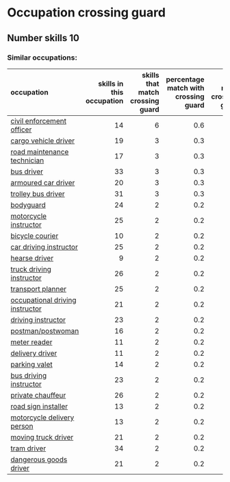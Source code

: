 # Occupation crossing guard
## Number skills 10
### Similar occupations:
| occupation                                                            |   skills in this occupation |   skills that match crossing guard |   percentage match with crossing guard |   skills not in crossing guard |
|:----------------------------------------------------------------------|----------------------------:|-----------------------------------:|---------------------------------------:|-------------------------------:|
| [civil enforcement officer](civil_enforcement_officer.md)             |                          14 |                                  6 |                                    0.6 |                              8 |
| [cargo vehicle driver](cargo_vehicle_driver.md)                       |                          19 |                                  3 |                                    0.3 |                             16 |
| [road maintenance technician](road_maintenance_technician.md)         |                          17 |                                  3 |                                    0.3 |                             14 |
| [bus driver](bus_driver.md)                                           |                          33 |                                  3 |                                    0.3 |                             30 |
| [armoured car driver](armoured_car_driver.md)                         |                          20 |                                  3 |                                    0.3 |                             17 |
| [trolley bus driver](trolley_bus_driver.md)                           |                          31 |                                  3 |                                    0.3 |                             28 |
| [bodyguard](bodyguard.md)                                             |                          24 |                                  2 |                                    0.2 |                             22 |
| [motorcycle instructor](motorcycle_instructor.md)                     |                          25 |                                  2 |                                    0.2 |                             23 |
| [bicycle courier](bicycle_courier.md)                                 |                          10 |                                  2 |                                    0.2 |                              8 |
| [car driving instructor](car_driving_instructor.md)                   |                          25 |                                  2 |                                    0.2 |                             23 |
| [hearse driver](hearse_driver.md)                                     |                           9 |                                  2 |                                    0.2 |                              7 |
| [truck driving instructor](truck_driving_instructor.md)               |                          26 |                                  2 |                                    0.2 |                             24 |
| [transport planner](transport_planner.md)                             |                          25 |                                  2 |                                    0.2 |                             23 |
| [occupational driving instructor](occupational_driving_instructor.md) |                          21 |                                  2 |                                    0.2 |                             19 |
| [driving instructor](driving_instructor.md)                           |                          23 |                                  2 |                                    0.2 |                             21 |
| [postman/postwoman](postman-postwoman.md)                             |                          16 |                                  2 |                                    0.2 |                             14 |
| [meter reader](meter_reader.md)                                       |                          11 |                                  2 |                                    0.2 |                              9 |
| [delivery driver](delivery_driver.md)                                 |                          11 |                                  2 |                                    0.2 |                              9 |
| [parking valet](parking_valet.md)                                     |                          14 |                                  2 |                                    0.2 |                             12 |
| [bus driving instructor](bus_driving_instructor.md)                   |                          23 |                                  2 |                                    0.2 |                             21 |
| [private chauffeur](private_chauffeur.md)                             |                          26 |                                  2 |                                    0.2 |                             24 |
| [road sign installer](road_sign_installer.md)                         |                          13 |                                  2 |                                    0.2 |                             11 |
| [motorcycle delivery person](motorcycle_delivery_person.md)           |                          13 |                                  2 |                                    0.2 |                             11 |
| [moving truck driver](moving_truck_driver.md)                         |                          21 |                                  2 |                                    0.2 |                             19 |
| [tram driver](tram_driver.md)                                         |                          34 |                                  2 |                                    0.2 |                             32 |
| [dangerous goods driver](dangerous_goods_driver.md)                   |                          21 |                                  2 |                                    0.2 |                             19 |
